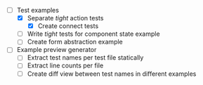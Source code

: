- [ ] Test examples
  - [x] Separate _tight_ action tests
    - [x] Create connect tests
  - [ ] Write _tight_ tests for component state example
  - [ ] Create form abstraction example
- [ ] Example preview generator
  - [ ] Extract test names per test file statically
  - [ ] Extract line counts per file
  - [ ] Create diff view between test names in different examples
